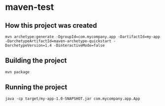 # maven-test

## How this project was created

```
mvn archetype:generate -DgroupId=com.mycompany.app -DartifactId=my-app -DarchetypeArtifactId=maven-archetype-quickstart -DarchetypeVersion=1.4 -DinteractiveMode=false
```

## Building the project

```
mvn package
```

## Running the project

```
java -cp target/my-app-1.0-SNAPSHOT.jar com.mycompany.app.App
```